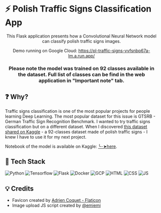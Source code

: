 # ⚡ Polish Traffic Signs Classification App

<div align="center">This Flask application presents how a Convolutional Neural Network model can classify polish traffic signs images.



Demo running on Google Cloud:
https://pl-traffic-signs-vvfsnbp67a-lm.a.run.app/

### Please note the model was trained on 92 classes available in the dataset. Full list of classes can be find in the web application in "Important note" tab.
</div>


## ❓ Why?

Traffic signs classification is one of the most popular projects for people learning Deep Learning. The most popular dataset for this issue is GTSRB - German Traffic Sign Recognition Benchmark. 
I wanted to try traffic signs classification but on a different dataset. 
When I discovered [this dataset shared on Kaggle](https://www.kaggle.com/datasets/kasia12345/polish-traffic-signs-dataset) - a 92-classes dataset made of polish traffic signs - I knew I have to use it for my next project.

Notebook of the model is available on Kaggle: [╰┈➤here](https://www.kaggle.com/code/kattat/polish-traffic-signs-classification).


## 🔧 Tech Stack

![Python](https://img.shields.io/badge/Python-FFD43B?style=for-the-badge&logo=python&logoColor=blue)
![Tensorflow](https://img.shields.io/badge/TensorFlow-FF6F00?style=for-the-badge&logo=TensorFlow&logoColor=white)
![Flask](https://img.shields.io/badge/Flask-000000?style=for-the-badge&logo=flask&logoColor=white)
![Docker](https://img.shields.io/badge/Docker-2CA5E0?style=for-the-badge&logo=docker&logoColor=white)
![GCP](https://img.shields.io/badge/Google_Cloud-4285F4?style=for-the-badge&logo=google-cloud&logoColor=white)
![HTML](https://img.shields.io/badge/HTML5-E34F26?style=for-the-badge&logo=html5&logoColor=white)
![CSS](https://img.shields.io/badge/CSS3-1572B6?style=for-the-badge&logo=css3&logoColor=white)
![JS](https://img.shields.io/badge/JavaScript-323330?style=for-the-badge&logo=javascript&logoColor=F7DF1E)


##  💡 Credits
- Favicon created by [Adrien Coquet - Flaticon](https://www.flaticon.com/free-icons/adaptability)
- Image upload JS script created by [@emiemi](https://codepen.io/emiemi/pen/zxNXWR)



